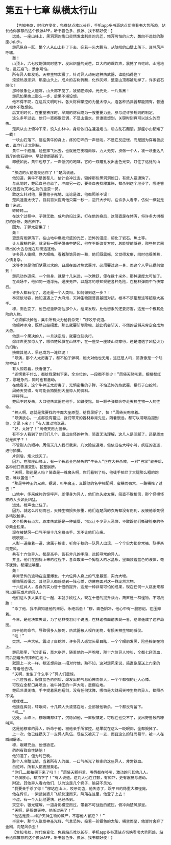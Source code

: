 # 第五十七章 纵横太行山
        【告知书友，时代在变化，免费站点难以长存，手机app多书源站点切换看书大势所趋，站长给你推荐的这个换源APP，听书音色多、换源、找书都好使！】
       远处，一座山峰上，黑洞洞的炮口突然发出刺目的光芒，倾泻可怕的火力，轰向不远处的那座小山头。
       楚风纵身一跃，整个人从山上扑了下去，宛若一头大鹏鸟，从陡峭的山壁上落下，耳畔风声呼啸。
       轰！
       山顶上，六七枚炮弹同时落下，发出炽盛的光芒，巨大的的爆炸声，震撼了白蛇岭，山摇地动，乱石崩飞，景象可怕。
       所有异人都发毛，天神生物太狠了，针对异人动用这种热武器，谁能挡得住？
       滚滚热浪澎湃，那座山头上，成片的古树折断，化作灰烬，整座山顶都被削掉了，许多岩石熔化！
       那种景象让人胆寒，山头都不见了，被彻底炸掉，光秃秃，一片焦黑！
       楚风如果晚上那么一步，后果不堪设想。
       他不得不叹，在这后文明时代，各大财阀掌控的力量太惊人，连各种热武器都能拥有，普通人根本不敢想象。
       后文明时代，在重塑秩序时，早期的财阀成为一股重要力量，参与过许多规则的制定。
       这么多年过去，他们一直都很低调，不显山露水，但谁能想到，关键时刻竟可以这么的恐怖。
       楚风从山上俯冲下来，没入山林中，身后依旧在遭遇炮击，后方乱石翻滚，那座小山都矮了一截！
       一块山石落下，砸在黄牛的身上，疼的它哞的一声低吼，不是它反应慢，而是因为穿着兽皮衣，直立行走太别扭。
       黄牛一个趔趄，险些摔飞出去，也就是它皮糙肉厚，力大无穷，换做一个人，被一块重达八百斤的岩石砸中，早就骨断筋折了。
       即便如此，黄牛也怒了，一声低沉的咆哮，它的一双瞳孔发出金色光束，盯住了远处的山峰。
       “那边的火箭炮交给你了！”楚风说道。
       他知道，黄牛不是善茬儿，估计会冲过去，毁掉那些黑洞洞炮口，有些人要遭殃了。
       与此同时，楚风自己也动了，冲向另一边，要亲自去找穆算账，都杀到这个地步了，哪还管对方是否为天神生物的重要一员。
       敢这么针对他，要置他于死地，无论是谁，他都照杀不误！
       楚风速度太快了，目前百米距离他只需一秒一，迈开大步时，在许多人看来，仿似一纵就是数十米远。
       砰砰砰……
       在这个过程中，子弹无数，成片的扫过来，打在他的身后，这简直是在倾泻，将许多大树都打的折断，轰然倒下。
       因为，子弹太密集了！
       轰！
       更是有炮弹落下，在山地中爆发炽盛的光芒，恐怖的温度，熔化了岩石、焦土等。
       让人震撼的是，就没有一颗子弹击中楚风，他在不断改变方位，总能提前躲避，那些热武器喷出的火舌总是在后面追逐他。
       许多异人傻眼，睁大眼睛，看着那诡异的一幕，他们既震撼，又觉得发瘆，同时也很羡慕，心情复杂。
       这等本领是他们梦寐以求的，日后在面对热武器时，必须要过这一关，而这个人早已提前做到！
       楚风动作迅疾，一个侧身，就是十几米远，一次腾跃，便在数十米外，那种速度太可怕了。
       在战场中，他如同一道浮光，迅疾无匹，以超常的感知规避各种危险，在枪林弹雨中飞快穿行。
       许多人都石化了，这还是一个人类吗，如何做到这一步？！
       林诺依动容，她知道遇上了大麻烦，天神生物跟菩提基因对抗，根本不该招惹这等超级大高手。
       穆，面色变了，他已经重新高估那个人，结果发现，比他想象的还要厉害，这是一个极其危险的人物。
       “必须解决掉他，集中所有火力给我杀死！”穆咬牙说道。
       他眼神冰冷，既然已经招惹，那么就要斩草除根，趁此机会斩灭，不然的话将来肯定会成为大患。
       他是一个果决的人，一旦决定后，就要立刻执行。
       爆炸声更加惊人了，哪怕楚风躲在山林中，在一座又一座矮山间穿行，还是遭遇了凶猛火力的扫射。
       换做其他人，早已成为一滩烂泥！
       “导演，那个人太厉害了，都不怕子弹啊，炮火对他也无用，这还是人吗，简直像是一个陆地神仙！”
       有人惊叹着，快看傻了。
       “还愣着干什么，都给我录制下来，全方位的，一段都不能少！”周倚天怒吼着，眼睛都红了，那是急的，同时也有激动。
       在他看来，这个牛神王太厉害了，无惧密集的子弹，不怕恐怖的热武器，横行于白蛇岭。
       周倚天觉得，有可能会拍摄到大量惊人的资料。
       砰砰砰……
       楚风不时反击，大口径热武器在他手，如臂使指，每一颗子弹都会夺走天神生物一人的性命。
       “神人啊，这就是我要找的牛魔大圣原型，给我录好了，快！”周倚天咆哮着。
       “导演放心，一点都没有错过，我们带来的器材非常先进，隔着很远，都可以清晰拍摄到位，全录下来了！”有人激动地说道。
       “好，太好了！”周倚天用力握拳。
       有不少人看到了他们们几个，露出古怪的神色，简直无法理解，这几人是活腻了，还是原本就是疯子？！
       不管别人的眼神，周倚天几人我行我素，几次险些遇难，但依旧在大呼小叫，疯狂的追逐，进行拍摄。
       片刻后，炮火熄灭了。
       因为，在那座山峰上，有一个长着金色犄角的“牛头人”正在大开杀戒，一对“巴掌”轮开后，各种炮口直接变形，甚至崩断。
       “天啊，那还是人吗？简直是一尊魔头啊，你们看到了吗，他徒手拍烂了大腿那么粗的炮管，难以置信！”
       “那是牛神王的兄弟，据说，叫牛魔王，真跟他的名字相配啊，蛮横而强大，一路横推了过去！”
       山地中，传来成片的惊呼声，即便身为异人，他们也头皮发麻，简直不敢相信，那个怪模怪样的人会如此凶猛。
       远处，枪声也止住了。
       因为，就这么片刻而已，天神生物损失惨重，他们连楚风的衣角都没有伤到，反被他杀死很多精锐枪手。
       这个损失有点大，原本热武器是一种威慑，可以让不少异人忌惮，不敢跟他们撕破脸皮的争夺紫金松果。
       现在被楚风一口气干掉十几名狙击手，怎不让他们心痛。
       嗖嗖嗖……
       人影一道接着一道，隶属于穆家，听命于穆的一队异人出现，一个个实力都非常强，联手杀向楚风。
       共有十六位异人，都是高手，皆有非凡的手段，远超寻常的异人。
       并且，他们在围拢上来的过程中，各自取出一个拇指大的水晶瓶，里面装着蓝色的液体，毫不犹豫，都灌进嘴里。
       轰！
       非常恐怖的波动在这里爆发，十六位异人身上的气息暴涨，实力大增。
       哪怕隔着很远，其他异人都感觉到一阵心悸，仿佛在面对这一群庞然大物。
       十六位异人，各自的实力皆十倍的提升，这是一种非常可怕的成果，现在任何一人跳出来都可以碾压成片的异人。
       他们这么多人集中在一起，本就手段过人，现在十倍的提升战力，简直是一群怪物，不可战胜！
       “杀了他，我不屑知道他的来历，永绝后患！”穆，面色阴冷，他心中有一股怒焰，在压抑着。
       今日，是他决策失误，为了给林夜羽讨个说法，在林诺依面前表现一番，结果造成了这种局面。
       由于他的命令，导致很多人惨死，热武器被人视作无物，有损天神生物的威仪。
       “吼！”
       突然，一声大吼，震动了白蛇岭，许多异人感觉头晕目眩，一个个眼前发黑，险些摔倒在地上。
       楚风那里，飞沙走石，草木崩碎，随着他的一声咆哮，那十六位异人惨叫，全都七窍流血，而后抱着头颅摔倒在地上。
       就跟上一次一样，穆还想用这一招对付他，熟不知，这对楚风来说，简直像是送上门来的菜，等着他去切。
       “天啊，发生了什么事？”异人们震惊。
       十六位强者，服食蓝色药剂后，爆发出的气息恐怖而惊人，一个个都强的让人心悸。
       可现在全都口鼻喷血，被牛神王的一声大吼，震翻在地。
       楚风冷漠无情，手中提着黑色短剑，没有任何犹豫，哪怕是大财阀天神生物的异人，都照杀不误。
       噗噗噗……
       他接连挥剑，转眼间，十几颗人头滚落在地，全部被他斩杀，一个都没有留下。
       “啊……”
       远处，山峰上，穆眼睛都红了，沉稳如他，一直很镇定，可现在也受不了，发出野兽般的嚎叫声。
       这是他穆家的异人，听命于他，被他亲手所掌控，结果就在这么一眨眼间，全都毁掉了。
       上一次，他已经损失了一支异人队伍，现在又被灭了一支，而且这么的轻而易举，被一人在瞬间屠杀。
       穆，眼睛充血，他恨欲狂。
       药剂有致命性缺陷！
       他知道了，但为时已晚。
       那个人冷酷无情，当着所有人的面，一口气杀光了穆家的这些异人，非常铁血。
       白蛇岭，所有人都震撼莫名。
       “你们……都拍摄下来了吗？！”周倚天颤抖着，嘴唇都在哆嗦，激动的问其他几人。
       “导演放心，都拍下了！”有人说道，这几人也在打颤，有惊吓，更有震撼与激动。
       附近，其他异人看向他们，认为这是几个疯子，脑袋不灵光。
       “我要亲手杀了你！”穆站在山上，咬牙切齿，他失态了，跟平日的稳重大相径庭。
       他在传讯，一架武装直升飞机快速而来，降落在这里，他登了上去！
       不过，有一个人比他更快，已经杀到。
       天空中，银光璀璨，一道身影横空而过，带着不可战胜的威压，俯冲向楚风那里。
       “天啊，是银翅天神，他杀过来了！”
       “他这是要……维护天神生物的威严，不容他人冒犯？！”
       半空中，那个人散发神圣光辉，气息恐怖，宛若一轮银色的太阳，横空而至，他暂时舍弃了金刚，向楚风杀去！
       【告知书友，时代在变化，免费站点难以长存，手机app多书源站点切换看书大势所趋，站长给你推荐的这个换源APP，听书音色多、换源、找书都好使！】